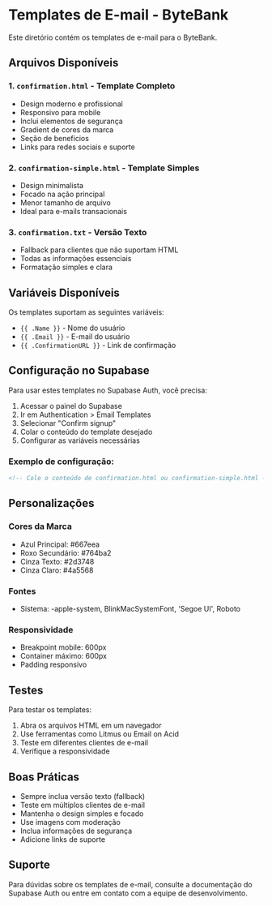 # Templates de E-mail - ByteBank

Este diretório contém os templates de e-mail para o ByteBank.

## Arquivos Disponíveis

### 1. `confirmation.html` - Template Completo

- Design moderno e profissional
- Responsivo para mobile
- Inclui elementos de segurança
- Gradient de cores da marca
- Seção de benefícios
- Links para redes sociais e suporte

### 2. `confirmation-simple.html` - Template Simples

- Design minimalista
- Focado na ação principal
- Menor tamanho de arquivo
- Ideal para e-mails transacionais

### 3. `confirmation.txt` - Versão Texto

- Fallback para clientes que não suportam HTML
- Todas as informações essenciais
- Formatação simples e clara

## Variáveis Disponíveis

Os templates suportam as seguintes variáveis:

- `{{ .Name }}` - Nome do usuário
- `{{ .Email }}` - E-mail do usuário
- `{{ .ConfirmationURL }}` - Link de confirmação

## Configuração no Supabase

Para usar estes templates no Supabase Auth, você precisa:

1. Acessar o painel do Supabase
2. Ir em Authentication > Email Templates
3. Selecionar "Confirm signup"
4. Colar o conteúdo do template desejado
5. Configurar as variáveis necessárias

### Exemplo de configuração:

```html
<!-- Cole o conteúdo de confirmation.html ou confirmation-simple.html -->
```

## Personalizações

### Cores da Marca

- Azul Principal: #667eea
- Roxo Secundário: #764ba2
- Cinza Texto: #2d3748
- Cinza Claro: #4a5568

### Fontes

- Sistema: -apple-system, BlinkMacSystemFont, 'Segoe UI', Roboto

### Responsividade

- Breakpoint mobile: 600px
- Container máximo: 600px
- Padding responsivo

## Testes

Para testar os templates:

1. Abra os arquivos HTML em um navegador
2. Use ferramentas como Litmus ou Email on Acid
3. Teste em diferentes clientes de e-mail
4. Verifique a responsividade

## Boas Práticas

- Sempre inclua versão texto (fallback)
- Teste em múltiplos clientes de e-mail
- Mantenha o design simples e focado
- Use imagens com moderação
- Inclua informações de segurança
- Adicione links de suporte

## Suporte

Para dúvidas sobre os templates de e-mail, consulte a documentação do Supabase Auth ou entre em contato com a equipe de desenvolvimento.
